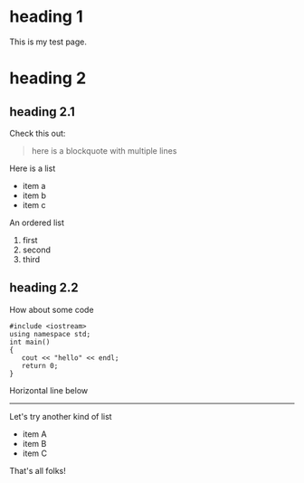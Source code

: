 # heading 1
This is my test page.

# heading 2
## heading 2.1
Check this out:
> here is a blockquote
> with multiple lines

Here is a list
* item a
* item b
* item c

An ordered list
1. first
2. second
3. third

## heading 2.2

How about some code
```
#include <iostream>
using namespace std;
int main()
{
   cout << "hello" << endl;
   return 0;
}
```
Horizontal line below

---
Let's try another kind of list
- item A
- item B
- item C

That's all folks!

